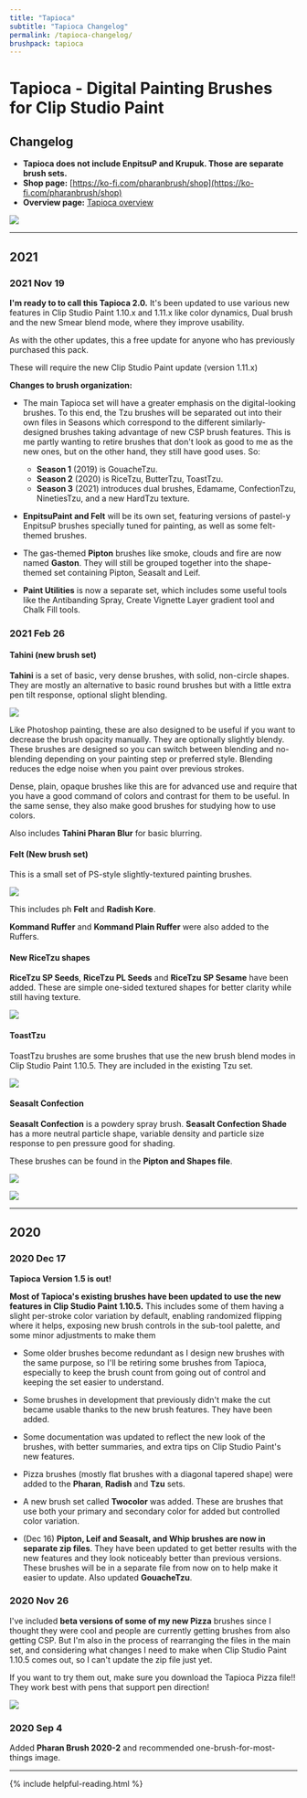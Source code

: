 ```yaml
---
title: "Tapioca"
subtitle: "Tapioca Changelog"
permalink: /tapioca-changelog/
brushpack: tapioca
---
```


# Tapioca - Digital Painting Brushes for Clip Studio Paint
## Changelog

- **Tapioca does not include EnpitsuP and Krupuk. Those are separate brush sets.**
- **Shop page:** [https://ko-fi.com/pharanbrush/shop](https://ko-fi.com/pharanbrush/shop)
- **Overview page:** [Tapioca overview](../tapioca-overview)

![](img/tapioca/tapioca-sidebar-banner.png)

---
## 2021

### 2021 Nov 19

**I'm ready to to call this Tapioca 2.0.** It's been updated to use various new features in Clip Studio Paint 1.10.x and 1.11.x like color dynamics, Dual brush and the new Smear blend mode, where they improve usability.

As with the other updates, this a free update for anyone who has previously purchased this pack.

These will require the new Clip Studio Paint update (version 1.11.x)

**Changes to brush organization:**

- The main Tapioca set will have a greater emphasis on the digital-looking brushes. To this end, the Tzu brushes will be separated out into their own files in Seasons which correspond to the different similarly-designed brushes taking advantage of new CSP brush features. This is me partly wanting to retire brushes that don't look as good to me as the new ones, but on the other hand, they still have good uses. So:
    - **Season 1** (2019) is GouacheTzu.
    - **Season 2** (2020) is RiceTzu, ButterTzu, ToastTzu.
    - **Season 3** (2021) introduces dual brushes, Edamame, ConfectionTzu, NinetiesTzu, and a new HardTzu texture.

- **EnpitsuPaint and Felt** will be its own set, featuring versions of pastel-y EnpitsuP brushes specially tuned for painting, as well as some felt-themed brushes.
- The gas-themed **Pipton** brushes like smoke, clouds and fire are now named **Gaston**. They will still be grouped together into the shape-themed set containing Pipton, Seasalt and Leif.
- **Paint Utilities** is now a separate set, which includes some useful tools like the Antibanding Spray, Create Vignette Layer gradient tool and Chalk Fill tools.

### 2021 Feb 26
#### Tahini (new brush set)

**Tahini** is a set of basic, very dense brushes, with solid, non-circle shapes. They are mostly an alternative to basic round brushes but with a little extra pen tilt response, optional slight blending.

![](img/tapioca/tapioca-tahini-mrr.png)

Like Photoshop painting, these are also designed to be useful if you want to decrease the brush opacity manually. They are optionally slightly blendy. These brushes are designed so you can switch between blending and no-blending depending on your painting step or preferred style. Blending reduces the edge noise when you paint over previous strokes.

Dense, plain, opaque brushes like this are for advanced use and require that you have a good command of colors and contrast for them to be useful. In the same sense, they also make good brushes for studying how to use colors.

Also includes **Tahini Pharan Blur** for basic blurring.

#### Felt (New brush set)

This is a small set of PS-style slightly-textured painting brushes.

![](img/tapioca/tapioca-felt.gif)

This includes ph **Felt** and **Radish Kore**.

**Kommand Ruffer** and **Kommand Plain Ruffer** were also added to the Ruffers.


#### New RiceTzu shapes

**RiceTzu SP Seeds**, **RiceTzu PL Seeds** and **RiceTzu SP Sesame** have been added. These are simple one-sided textured shapes for better clarity while still having texture.

![](img/tapioca/tapioca-ricetzu-sesame.gif)

#### ToastTzu

ToastTzu brushes are some brushes that use the new brush blend modes in Clip Studio Paint 1.10.5. They are included in the existing Tzu set.

![](img/tapioca/tapioca-toasttzu.gif)

#### Seasalt Confection

**Seasalt Confection** is a powdery spray brush. **Seasalt Confection Shade** has a more neutral particle shape, variable density and particle size response to pen pressure good for shading.

These brushes can be found in the **Pipton and Shapes file**.


![](img/tapioca/tapioca-seasalt-confection.gif)

![](img/tapioca/tapioca-seasalt-orb.gif)

---

## 2020

### 2020 Dec 17

**Tapioca Version 1.5 is out!**

**Most of Tapioca's existing brushes have been updated to use the new features in Clip Studio Paint 1.10.5.** This includes some of them having a slight per-stroke color variation by default, enabling randomized flipping where it helps, exposing new brush controls in the sub-tool palette, and some minor adjustments to make them

- Some older brushes become redundant as I design new brushes with the same purpose, so I'll be retiring some brushes from Tapioca, especially to keep the brush count from going out of control and keeping the set easier to understand.

- Some brushes in development that previously didn't make the cut became usable thanks to the new brush features. They have been added.

- Some documentation was updated to reflect the new look of the brushes, with better summaries, and extra tips on Clip Studio Paint's new features.

- Pizza brushes (mostly flat brushes with a diagonal tapered shape) were added to the **Pharan**, **Radish** and **Tzu** sets.

- A new brush set called **Twocolor** was added. These are brushes that use both your primary and secondary color for added but controlled color variation.

- (Dec 16) **Pipton, Leif and Seasalt, and Whip brushes are now in separate zip files**. They have been updated to get better results with the new features and they look noticeably better than previous versions. These brushes will be in a separate file from now on to help make it easier to update. Also updated **GouacheTzu**.

### 2020 Nov 26

I've included **beta versions of some of my new Pizza** brushes since I thought they were cool and people are currently getting brushes from also getting CSP. But I'm also in the process of rearranging the files in the main set, and considering what changes I need to make when Clip Studio Paint 1.10.5 comes out, so I can't update the zip file just yet.

If you want to try them out, make sure you download the Tapioca Pizza file!! They work best with pens that support pen direction!

![](img/tapioca/tapioca-pizza-brushes.gif)


### 2020 Sep 4

Added **Pharan Brush 2020-2** and recommended one-brush-for-most-things image.

---

{% include helpful-reading.html %}